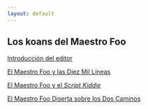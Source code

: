```yaml
---
layout: default
---
```

## Los koans del Maestro Foo

[Introducción del editor](introduction)

[El Maestro Foo y las Diez Mil Líneas](ten-thousand)

[El Maestro Foo y el _Script Kiddie_](script-kiddie)

[El Maestro Foo Diserta sobre los Dos Caminos](two-paths)
